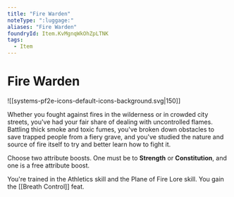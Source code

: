 ```yaml
---
title: "Fire Warden"
noteType: ":luggage:"
aliases: "Fire Warden"
foundryId: Item.KvMgnqWkOhZpLTNK
tags:
  - Item
---
```


# Fire Warden
![[systems-pf2e-icons-default-icons-background.svg|150]]

Whether you fought against fires in the wilderness or in crowded city streets, you've had your fair share of dealing with uncontrolled flames. Battling thick smoke and toxic fumes, you've broken down obstacles to save trapped people from a fiery grave, and you've studied the nature and source of fire itself to try and better learn how to fight it.

Choose two attribute boosts. One must be to **Strength** or **Constitution**, and one is a free attribute boost.

You're trained in the Athletics skill and the Plane of Fire Lore skill. You gain the [[Breath Control]] feat.
